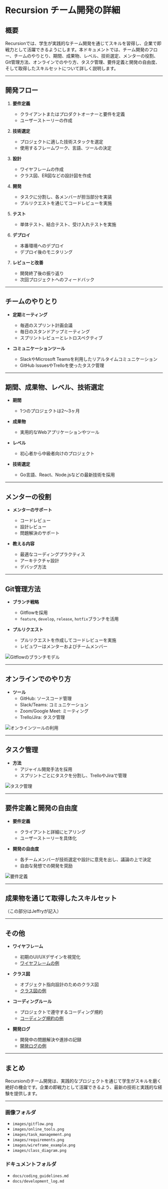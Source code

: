 # Recursion チーム開発の詳細

## 概要
Recursionでは、学生が実践的なチーム開発を通じてスキルを習得し、企業で即戦力として活躍できるようにします。本ドキュメントでは、チーム開発のフロー、チームのやりとり、期間、成果物、レベル、技術選定、メンターの役割、Git管理方法、オンラインでのやり方、タスク管理、要件定義と開発の自由度、そして取得したスキルセットについて詳しく説明します。

---

## 開発フロー

1. **要件定義**
   - クライアントまたはプロダクトオーナーと要件を定義
   - ユーザーストーリーの作成

2. **技術選定**
   - プロジェクトに適した技術スタックを選定
   - 使用するフレームワーク、言語、ツールの決定

3. **設計**
   - ワイヤフレームの作成
   - クラス図、ER図などの設計図を作成

4. **開発**
   - タスクに分割し、各メンバーが担当部分を実装
   - プルリクエストを通じてコードレビューを実施

5. **テスト**
   - 単体テスト、結合テスト、受け入れテストを実施

6. **デプロイ**
   - 本番環境へのデプロイ
   - デプロイ後のモニタリング

7. **レビューと改善**
   - 開発終了後の振り返り
   - 次回プロジェクトへのフィードバック

---

## チームのやりとり

- **定期ミーティング**
  - 毎週のスプリント計画会議
  - 毎日のスタンドアップミーティング
  - スプリントレビューとレトロスペクティブ

- **コミュニケーションツール**
  - SlackやMicrosoft Teamsを利用したリアルタイムコミュニケーション
  - GitHub IssuesやTrelloを使ったタスク管理

---

## 期間、成果物、レベル、技術選定

- **期間**
  - 1つのプロジェクトは2〜3ヶ月

- **成果物**
  - 実用的なWebアプリケーションやツール

- **レベル**
  - 初心者から中級者向けのプロジェクト

- **技術選定**
  - Go言語、React、Node.jsなどの最新技術を採用

---

## メンターの役割

- **メンターのサポート**
  - コードレビュー
  - 設計レビュー
  - 問題解決のサポート

- **教える内容**
  - 最適なコーディングプラクティス
  - アーキテクチャ設計
  - デバッグ方法

---

## Git管理方法

- **ブランチ戦略**
  - Gitflowを採用
  - `feature`, `develop`, `release`, `hotfix`ブランチを活用

- **プルリクエスト**
  - プルリクエストを作成してコードレビューを実施
  - レビュワーはメンターおよびチームメンバー

![Gitflowのブランチモデル](images/gitflow.png)

---

## オンラインでのやり方

- **ツール**
  - GitHub: ソースコード管理
  - Slack/Teams: コミュニケーション
  - Zoom/Google Meet: ミーティング
  - Trello/Jira: タスク管理

![オンラインツールの利用](images/online_tools.png)

---

## タスク管理

- **方法**
  - アジャイル開発手法を採用
  - スプリントごとにタスクを分割し、TrelloやJiraで管理

![タスク管理](images/task_management.png)

---

## 要件定義と開発の自由度

- **要件定義**
  - クライアントと詳細にヒアリング
  - ユーザーストーリーを具体化

- **開発の自由度**
  - 各チームメンバーが技術選定や設計に意見を出し、議論の上で決定
  - 自由な発想での開発を奨励

![要件定義](images/requirements.png)

---

## 成果物を通じて取得したスキルセット

（この部分はJeffryが記入）

---

## その他

- **ワイヤフレーム**
  - 初期のUI/UXデザインを視覚化
  - [ワイヤフレームの例](images/wireframe_example.png)

- **クラス図**
  - オブジェクト指向設計のためのクラス図
  - [クラス図の例](images/class_diagram.png)

- **コーディングルール**
  - プロジェクトで遵守するコーディング規約
  - [コーディング規約の例](docs/coding_guidelines.md)

- **開発ログ**
  - 開発中の問題解決や進捗の記録
  - [開発ログの例](docs/development_log.md)

---

## まとめ
Recursionのチーム開発は、実践的なプロジェクトを通じて学生がスキルを磨く絶好の機会です。企業の即戦力として活躍できるよう、最新の技術と実践的な経験を提供します。

---

### 画像フォルダ
- `images/gitflow.png`
- `images/online_tools.png`
- `images/task_management.png`
- `images/requirements.png`
- `images/wireframe_example.png`
- `images/class_diagram.png`

### ドキュメントフォルダ
- `docs/coding_guidelines.md`
- `docs/development_log.md`

